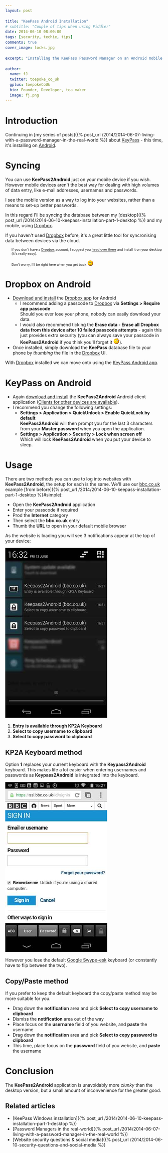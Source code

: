 ```yaml
---
layout: post

title: "KeePass Android Installation"
# subtitle: "Couple of tips when using Fiddler"
date: 2014-06-10 08:00:00
tags: [security, techie, tips]
comments: true
cover_image: locks.jpg

excerpt: "Installing the KeePass Password Manager on an Android mobile device"

author:
  name: fJ
  twitter: toepoke_co_uk
  gplus: toepokeCoUk
  bio: Founder, Developer, tea maker
  image: fj.png
---
```


# Introduction

Continuing in [my series of posts]({% post_url /2014/2014-06-07-living-with-a-password-manager-in-the-real-world %}) about [KeyPass](http://keypass.info) - this time, it's installing on [Android](http://www.android.com/).

# Syncing
You can use **KeePass2Android** just on your mobile device if you wish.  However mobile devices aren't the best way for dealing with high volumes of data entry, like e-mail addresses, usernames and passwords.

I see the mobile version as a way to log into your websites, rather than a means to set-up better passwords.

In this regard I'll be syncing the database between my [desktop]({% post_url /2014/2014-06-10-keepass-installation-part-1-desktop %}) and my mobile, using [Dropbox](https://db.tt/s4rtqKa).

If you haven't used [Dropbox](https://db.tt/s4rtqKa) before, it's a great little tool for syncronising data between devices via the cloud.

<p style="margin-left: 20px; font-size: 0.75em">
If you don't have a <a href="https://db.tt/s4rtqKa">Dropbox</a> account, I suggest you <a href="https://db.tt/s4rtqKa">head over there</a> and install it on your desktop (it's really easy).
<br/><br/>
Don't worry, I'll be right here when you get back <img src="/images/smile.png" alt="smile" title="smile" />
</p>

# Dropbox on Android
- [Download and install](https://play.google.com/store/apps/details?id=com.dropbox.android) the [Dropbox app](https://play.google.com/store/apps/details?id=com.dropbox.android) for Android
  - I recommend adding a passcode to [Dropbox](https://db.tt/s4rtqKa) via **Settings &gt; Require app passcode**<br/>Should you ever lose your phone, nobody can easily download your data.
  - I would also recommend ticking the **Erase data - Erase all Dropbox data from this device after 10 failed passcode attempts** - again this just provides extra security (you can always save your passcode in **KeePass2Android** if you think you'll forget it <img src="/images/wink.png" alt="wink" title="wink" />).
- Once installed, simply download the **KeePass** database file to your phone by _thumbing_ the file in the [Dropbox](https://db.tt/s4rtqKa) UI.

With [Dropbox](https://db.tt/s4rtqKa) installed we can move onto using the [KeyPass Android app](https://play.google.com/store/apps/details?id=keepass2android.keepass2android).

# KeyPass on Android

- Again [download and install](https://play.google.com/store/apps/details?id=keepass2android.keepass2android) the **KeePass2Android** Android client application ([Clients for other devices are available](http://keepass.info/download.html)).
- I recommend you change the following settings:
  - **Settings &gt; Application &gt; QuickUnlock &gt; Enable QuickLock by default**<br/>**KeePass2Android** will then prompt you for the last 3 characters from your **Master password** when you open the application.
  - **Settings &gt; Application &gt; Security &gt; Lock when screen off**<br/>Which will lock **KeePass2Android** when you put your device to sleep.

# Usage

There are two methods you can use to log into websites with **KeePass2Android**, the setup for each is the same.  We'll use our [bbc.co.uk](https://ssl.bbc.co.uk/id/signin) example [from before]({% post_url /2014/2014-06-10-keepass-installation-part-1-desktop %}#simple):

- Open the **KeePass2Android** application
- Enter your passcode if required
- Prod the **Internet** category
- Then select the **bbc.co.uk** entry
- Thumb the **URL** to open in your default mobile browser

As the website is loading you will see 3 notifications appear at the top of your device:

<img src="/images/posts/2014/2014-06-10-mobile-install-notification.jpg" />

1. **Entry is available through KP2A Keyboard**
2. **Select to copy username to clipboard**
3. **Select to copy password to clipboard**

## KP2A Keyboard method
Option **1** replaces your current keyboard with the **Keypass2Android** keyboard.  This makes life a lot easier when entering usernames and passwords as **Keypass2Android** is integrated into the keyboard.

<img src="/images/posts/2014/2014-06-10-mobile-install-android2keepass-keyboard.jpg" />

However you lose the default [Google Swype-esk](http://gizmodo.com/google-has-its-own-swype-like-keyboard-app-511535898) keyboard (or constantly have to flip between the two).

## Copy/Paste method

If you prefer to keep the default keyboard the copy/paste method may be more suitable for you.

- Drag down the **notification** area and pick **Select to copy username to clipboard**
- Dismiss the **notification** area out of the way
- Place focus on the **username** field of you website, and **paste** the username
- Drag down the **notification** area and pick **Select to copy password to clipboard**
- This time, place focus on the **password** field of you website, and **paste** the username

# Conclusion

The **KeePass2Android** application is unavoidably more _clunky_ than the desktop version, but a small amount of inconvenience for the greater good.

## Related articles
- [KeePass Windows installation]({% post_url /2014/2014-06-10-keepass-installation-part-1-desktop %})
- [Password Managers in the real-world]({% post_url /2014/2014-06-07-living-with-a-password-manager-in-the-real-world %})
- [Website security questions &amp; social media]({% post_url /2014/2014-06-10-security-questions-and-social-media %})
